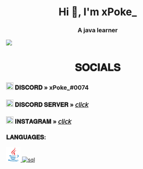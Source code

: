 <h1 align="center">Hi 👋, I'm xPoke_</h1>
<h3 align="center">A java learner</h3>

<img src="https://discord.c99.nl/widget/theme-3/484372334032191509.png">


<h1 align="center">𝐒𝐎𝐂𝐈𝐀𝐋𝐒</h3>
<p align="left">
<h3 align="left"> <img src="https://www.svgrepo.com/show/353655/discord-icon.svg" width="20" height="20"/>  𝐃𝐈𝐒𝐂𝐎𝐑𝐃 » <a align="center">xPoke_#0074</a></h3>
<h3 align="left"> <img src="https://www.svgrepo.com/show/353655/discord-icon.svg" width="20" height="20"/>  𝐃𝐈𝐒𝐂𝐎𝐑𝐃 𝐒𝐄𝐑𝐕𝐄𝐑 » <a href="https://dc.xpoke.space", align="center">𝘤𝘭𝘪𝘤𝘬</a></h3>
<h3 align="left"> <img src="https://upload.wikimedia.org/wikipedia/commons/thumb/a/a5/Instagram_icon.png/2048px-Instagram_icon.png" width="20" height="20"/> 𝐈𝐍𝐒𝐓𝐀𝐆𝐑𝐀𝐌 » <a href="https://www.instagram.com/xpoke_/", align="center">𝘤𝘭𝘪𝘤𝘬</a></h3>

</p>

<h3 align="left">𝐋𝐀𝐍𝐆𝐔𝐀𝐆𝐄𝐒:</h3>
<p align="left"> <a href="https://www.java.com" target="_blank" rel="noreferrer"> <img src="https://raw.githubusercontent.com/devicons/devicon/master/icons/java/java-original.svg" alt="java" width="40" height="40"/> <img src="https://w7.pngwing.com/pngs/170/924/png-transparent-microsoft-sql-server-microsoft-azure-sql-database-microsoft-text-logo-microsoft-azure.png" alt="sql" width="40" height="40"/> </a>
</p>

